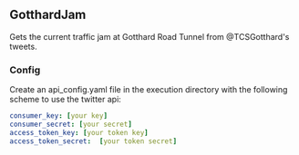 ## GotthardJam

Gets the current traffic jam at Gotthard Road Tunnel from @TCSGotthard's tweets.

### Config
Create an api_config.yaml file in the execution directory with the following scheme to use the twitter api:

```yaml
consumer_key: [your key]
consumer_secret: [your secret]
access_token_key: [your token key]
access_token_secret:  [your token secret]
```
